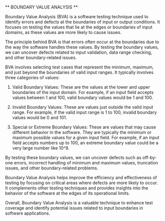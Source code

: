 ** BOUNDARY VALUE ANALYSIS ** 

Boundary Value Analysis (BVA) is a software testing technique used to identify errors and defects at the boundaries of input or output conditions. 
It focuses on testing the values that lie at the edges or boundaries of input domains, as these values are more likely to cause issues.

The principle behind BVA is that errors often occur at the boundaries due to the way the software handles these values. 
By testing the boundary values, we can uncover defects related to input validation, data range checking, and other boundary-related issues.

BVA involves selecting test cases that represent the minimum, maximum, and just beyond the boundaries of valid input ranges. 
It typically involves three categories of values:

1. Valid Boundary Values: These are the values at the lower and upper boundaries of the input domain. 
   For example, if an input field accepts values between 1 and 100, valid boundary values would be 1 and 100.

2. Invalid Boundary Values: These are values just outside the valid input range. 
   For example, if the valid input range is 1 to 100, invalid boundary values would be 0 and 101.

3. Special or Extreme Boundary Values: These are values that may cause different behavior in the software.
   They are typically the minimum or maximum possible values for a given input field.
   For example, if an input field accepts numbers up to 100, an extreme boundary value could be a very large number like 10^9.

By testing these boundary values, we can uncover defects such as off-by-one errors, incorrect handling of minimum and maximum values, truncation issues, and other boundary-related problems.

Boundary Value Analysis helps improve the efficiency and effectiveness of testing by focusing on critical areas where defects are more likely to occur. 
It complements other testing techniques and provides insights into the behavior of the software at the edges of its operational limits.

Overall, Boundary Value Analysis is a valuable technique to enhance test coverage and identify potential issues related to input boundaries in software applications.
